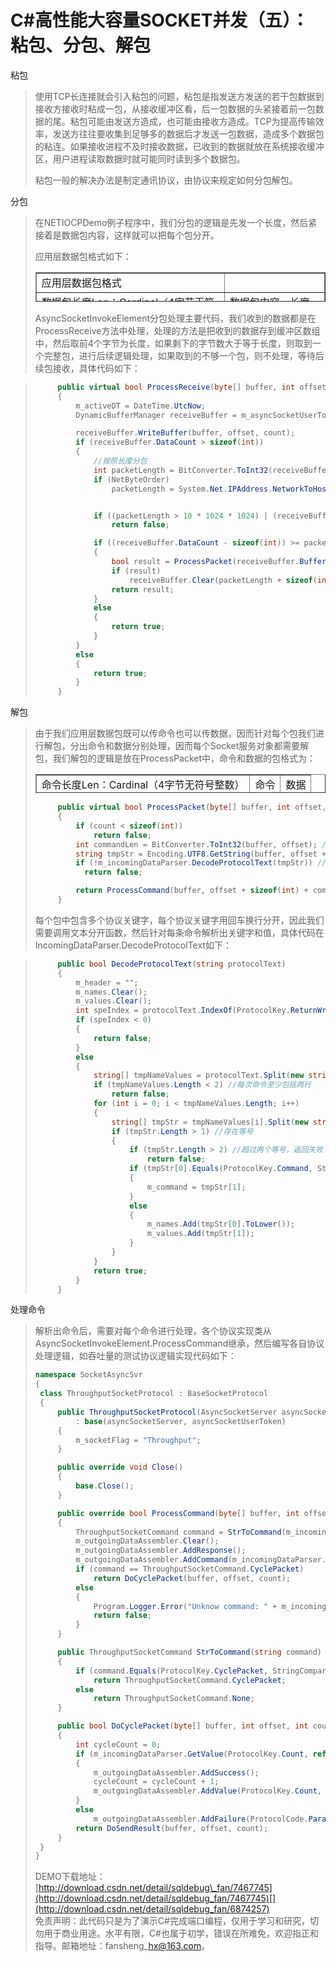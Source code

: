 # C#高性能大容量SOCKET并发（五）：粘包、分包、解包

粘包

> 使用TCP长连接就会引入粘包的问题，粘包是指发送方发送的若干包数据到接收方接收时粘成一包，从接收缓冲区看，后一包数据的头紧接着前一包数据的尾。粘包可能由发送方造成，也可能由接收方造成。TCP为提高传输效率，发送方往往要收集到足够多的数据后才发送一包数据，造成多个数据包的粘连。如果接收进程不及时接收数据，已收到的数据就放在系统接收缓冲区，用户进程读取数据时就可能同时读到多个数据包。
>
> 粘包一般的解决办法是制定通讯协议，由协议来规定如何分包解包。  

分包

> 在NETIOCPDemo例子程序中，我们分包的逻辑是先发一个长度，然后紧接着是数据包内容，这样就可以把每个包分开。
>
> 应用层数据包格式如下：
>
> <table height="47" border="1" cellpadding="1" cellspacing="1" width="605"><tbody><tr><td>应用层数据包格式</td><td>&nbsp;</td></tr><tr><td>数据包长度Len：Cardinal（4字节无符号整数）</td><td>数据包内容，长度为Len</td></tr></tbody></table>
>
> AsyncSocketInvokeElement分包处理主要代码，我们收到的数据都是在ProcessReceive方法中处理，处理的方法是把收到的数据存到缓冲区数组中，然后取前4个字节为长度，如果剩下的字节数大于等于长度，则取到一个完整包，进行后续逻辑处理，如果取到的不够一个包，则不处理，等待后续包接收，具体代码如下：

> ```csharp
>      public virtual bool ProcessReceive(byte[] buffer, int offset, int count) //接收异步事件返回的数据，用于对数据进行缓存和分包
>      {
>          m_activeDT = DateTime.UtcNow;
>          DynamicBufferManager receiveBuffer = m_asyncSocketUserToken.ReceiveBuffer;
> 
>          receiveBuffer.WriteBuffer(buffer, offset, count);
>          if (receiveBuffer.DataCount > sizeof(int))
>          {
>              //按照长度分包
>              int packetLength = BitConverter.ToInt32(receiveBuffer.Buffer, 0); //获取包长度
>              if (NetByteOrder)
>                  packetLength = System.Net.IPAddress.NetworkToHostOrder(packetLength); //把网络字节顺序转为本地字节顺序
> 
> 
>              if ((packetLength > 10 * 1024 * 1024) | (receiveBuffer.DataCount > 10 * 1024 * 1024)) //最大Buffer异常保护
>                  return false;
> 
>              if ((receiveBuffer.DataCount - sizeof(int)) >= packetLength) //收到的数据达到包长度
>              {
>                  bool result = ProcessPacket(receiveBuffer.Buffer, sizeof(int), packetLength);
>                  if (result)
>                      receiveBuffer.Clear(packetLength + sizeof(int)); //从缓存中清理
>                  return result;
>              }
>              else
>              {
>                  return true;
>              }
>          }
>          else
>          {
>              return true;
>          }
>      }
> ```

解包

> 由于我们应用层数据包既可以传命令也可以传数据，因而针对每个包我们进行解包，分出命令和数据分别处理，因而每个Socket服务对象都需要解包，我们解包的逻辑是放在ProcessPacket中，命令和数据的包格式为：
>
> <table height="30" border="1" cellpadding="1" cellspacing="1" width="352"><tbody><tr><td>命令长度Len：Cardinal（4字节无符号整数）</td><td>命令</td><td>数据</td></tr></tbody></table>
>
> ```csharp
>      public virtual bool ProcessPacket(byte[] buffer, int offset, int count) //处理分完包后的数据，把命令和数据分开，并对命令进行解析
>      {
>          if (count < sizeof(int))
>              return false;
>          int commandLen = BitConverter.ToInt32(buffer, offset); //取出命令长度
>          string tmpStr = Encoding.UTF8.GetString(buffer, offset + sizeof(int), commandLen);
>          if (!m_incomingDataParser.DecodeProtocolText(tmpStr)) //解析命令
>            return false;
> 
>          return ProcessCommand(buffer, offset + sizeof(int) + commandLen, count - sizeof(int) - commandLen); //处理命令
>      }
> ```
>
> 每个包中包含多个协议关键字，每个协议关键字用回车换行分开，因此我们需要调用文本分开函数，然后针对每条命令解析出关键字和值，具体代码在IncomingDataParser.DecodeProtocolText如下：

> ```csharp
>      public bool DecodeProtocolText(string protocolText)
>      {
>          m_header = "";
>          m_names.Clear();
>          m_values.Clear();
>          int speIndex = protocolText.IndexOf(ProtocolKey.ReturnWrap);
>          if (speIndex < 0)
>          {
>              return false;
>          }
>          else
>          {
>              string[] tmpNameValues = protocolText.Split(new string[] { ProtocolKey.ReturnWrap }, StringSplitOptions.RemoveEmptyEntries);
>              if (tmpNameValues.Length < 2) //每次命令至少包括两行
>                  return false;
>              for (int i = 0; i < tmpNameValues.Length; i++)
>              {
>                  string[] tmpStr = tmpNameValues[i].Split(new string[] { ProtocolKey.EqualSign }, StringSplitOptions.None);
>                  if (tmpStr.Length > 1) //存在等号
>                  {
>                      if (tmpStr.Length > 2) //超过两个等号，返回失败
>                          return false;
>                      if (tmpStr[0].Equals(ProtocolKey.Command, StringComparison.CurrentCultureIgnoreCase))
>                      {
>                          m_command = tmpStr[1];
>                      }
>                      else
>                      {
>                          m_names.Add(tmpStr[0].ToLower());
>                          m_values.Add(tmpStr[1]);
>                      }
>                  }
>              }
>              return true;
>          }
>      }
> ```

处理命令

> 解析出命令后，需要对每个命令进行处理，各个协议实现类从AsyncSocketInvokeElement.ProcessCommand继承，然后编写各自协议处理逻辑，如吞吐量的测试协议逻辑实现代码如下：
>
> ```csharp
> namespace SocketAsyncSvr
> {
>  class ThroughputSocketProtocol : BaseSocketProtocol
>  {
>      public ThroughputSocketProtocol(AsyncSocketServer asyncSocketServer, AsyncSocketUserToken asyncSocketUserToken)
>          : base(asyncSocketServer, asyncSocketUserToken)
>      {
>          m_socketFlag = "Throughput";
>      }
> 
>      public override void Close()
>      {
>          base.Close();
>      }
> 
>      public override bool ProcessCommand(byte[] buffer, int offset, int count) //处理分完包的数据，子类从这个方法继承
>      {
>          ThroughputSocketCommand command = StrToCommand(m_incomingDataParser.Command);
>          m_outgoingDataAssembler.Clear();
>          m_outgoingDataAssembler.AddResponse();
>          m_outgoingDataAssembler.AddCommand(m_incomingDataParser.Command);
>          if (command == ThroughputSocketCommand.CyclePacket)
>              return DoCyclePacket(buffer, offset, count);
>          else
>          {
>              Program.Logger.Error("Unknow command: " + m_incomingDataParser.Command);
>              return false;
>          }
>      }
> 
>      public ThroughputSocketCommand StrToCommand(string command)
>      {
>          if (command.Equals(ProtocolKey.CyclePacket, StringComparison.CurrentCultureIgnoreCase))
>              return ThroughputSocketCommand.CyclePacket;
>          else
>              return ThroughputSocketCommand.None;
>      }
> 
>      public bool DoCyclePacket(byte[] buffer, int offset, int count)
>      {
>          int cycleCount = 0;
>          if (m_incomingDataParser.GetValue(ProtocolKey.Count, ref cycleCount))
>          {
>              m_outgoingDataAssembler.AddSuccess();
>              cycleCount = cycleCount + 1;
>              m_outgoingDataAssembler.AddValue(ProtocolKey.Count, cycleCount);
>          }
>          else
>              m_outgoingDataAssembler.AddFailure(ProtocolCode.ParameterError, "");
>          return DoSendResult(buffer, offset, count);
>      }
>  }
> }
> ```
>
> DEMO下载地址： [http://download.csdn.net/detail/sqldebug\_fan/7467745](http://download.csdn.net/detail/sqldebug_fan/7467745)[](http://download.csdn.net/detail/sqldebug_fan/6874257)  
> 免责声明：此代码只是为了演示C#完成端口编程，仅用于学习和研究，切勿用于商业用途。水平有限，C#也属于初学，错误在所难免，欢迎指正和指导。邮箱地址：fansheng\_hx@163.com。



